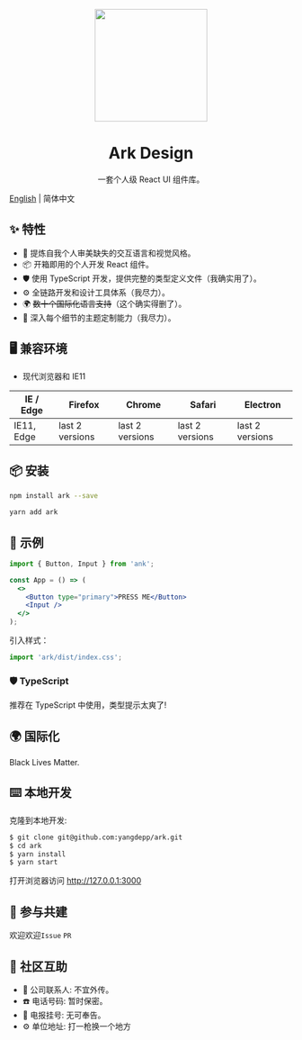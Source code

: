 <p align="center">
  <a href="https://yangdepp.gitee.io/ark/build/index.htm">
    <img width="200" src="https://yangdepp.github.io/ark/build/static/media/ark.3d5a7f33.svg">
  </a>
</p>

<h1 align="center">Ark Design</h1>

<div align="center">

一套个人级 React UI 组件库。

</div>

[English](./README-en.md) | 简体中文

## ✨ 特性

- 🌈 提炼自我个人审美缺失的交互语言和视觉风格。
- 📦 开箱即用的个人开发 React 组件。
- 🛡 使用 TypeScript 开发，提供完整的类型定义文件（我确实用了）。
- ⚙️ 全链路开发和设计工具体系（我尽力）。
- 🌍 ~~数十个国际化语言支持~~（这个确实得删了）。
- 🎨 深入每个细节的主题定制能力（我尽力）。

## 🖥 兼容环境

- 现代浏览器和 IE11

| IE / Edge | Firefox | Chrome | Safari | Electron |
| --- | --- | --- | --- | --- |
| IE11, Edge | last 2 versions | last 2 versions | last 2 versions | last 2 versions |

## 📦 安装

```bash
npm install ark --save
```

```bash
yarn add ark
```

## 🔨 示例

```jsx
import { Button, Input } from 'ank';

const App = () => (
  <>
    <Button type="primary">PRESS ME</Button>
    <Input />
  </>
);
```

引入样式：

```jsx
import 'ark/dist/index.css';
```

### 🛡 TypeScript

推荐在 TypeScript 中使用，类型提示太爽了!

## 🌍 国际化

Black Lives Matter.

## ⌨️ 本地开发

克隆到本地开发:

```bash
$ git clone git@github.com:yangdepp/ark.git
$ cd ark
$ yarn install
$ yarn start
```

打开浏览器访问 http://127.0.0.1:3000

## 🤝 参与共建

欢迎欢迎`Issue` `PR`

## 👥 社区互助

- 👥 公司联系人: 不宜外传。
- ☎️ 电话号码: 暂时保密。
- 📶 电报挂号: 无可奉告。
- ⚙️ 单位地址: 打一枪换一个地方
